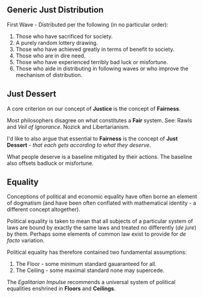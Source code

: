## Generic Just Distribution

First Wave - Distributed per the following (in no particular order):

1. Those who have sacrificed for society.
1. A purely random lottery drawing.
1. Those who have achieved greatly in terms of benefit to society.
1. Those who are in dire need.
1. Those who have experienced terribly bad luck or misfortune.
1. Those who aide in distributing in following waves or who improve the mechanism of distribution. 

## Just Dessert

A core criterion on our concept of **Justice** is the concept of **Fairness**. 

Most philosophers disagree on what constitutes a **Fair** system. See: Rawls and *Veil of Ignorance*. Nozick and Libertarianism.

I'd like to also argue that essential to **Fairness** is the concept of **Just Dessert** - *that each gets according to what they deserve*.

What people deserve is a baseline mitigated by their actions. The baseline also offsets badluck or misfortune.

## Equality

Conceptions of political and economic equality have often borne an element of dogmatism (and have been often conflated with mathematical identity - a different concept altogether).

Political equality is taken to mean that all subjects of a particular system of laws are bound by exactly the same laws and treated no differently (*de jure*) by them. Perhaps some elements of common law exist to provide for *de facto* variation.

Political equality has therefore contained two fundamental assumptions:

1. The Floor - some minimum standard gauaranteed for all.
1. The Ceiling - some maximal standard none may supercede.

The *Egalitarian Impulse* recommends a universal system of political equalities enshrined in **Floors** and **Ceilings**.
